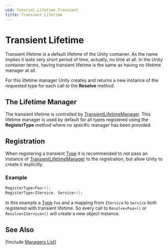 ```yaml
---
uid: Tutorial.Lifetime.Transient
title: Transient Lifetime
---
```


# Transient Lifetime

Transient lifetime is a default lifetime of the Unity container. As the name implies it lasts very short period of time, actually, no time at all. In the Unity container terms, having transient lifetime is the same as having no lifetime manager at all.

For this lifetime manager Unity creates and returns a new instance of the requested type for each call to the **Resolve** method.

## The Lifetime Manager

The transient lifetime is controlled by [TransientLifetimeManager](xref:Unity.Lifetime.TransientLifetimeManager). This lifetime manager is used by default for all types registered using the **RegisterType** method where no specific manager has been provided.

## Registration

When registering a transient [Type](xref:System.Type) it is recommended to not pass an instance of [TransientLifetimeManager](xref:Unity.Lifetime.TransientLifetimeManager) to the registration, but allow Unity to create it explicitly.

### Example

```C#
RegisterType<Foo>();
RegisterType<IService, Service>();
```

In this example a [Type](xref:System.Type) `Foo` and a mapping from `IService` to `Service` both registered with transient lifetime.  So every call to `Resolve<Foo>()` or `Resolve<IService>()` will create a new object instance.

## See Also

[!include [Managers List](managers.md)]

